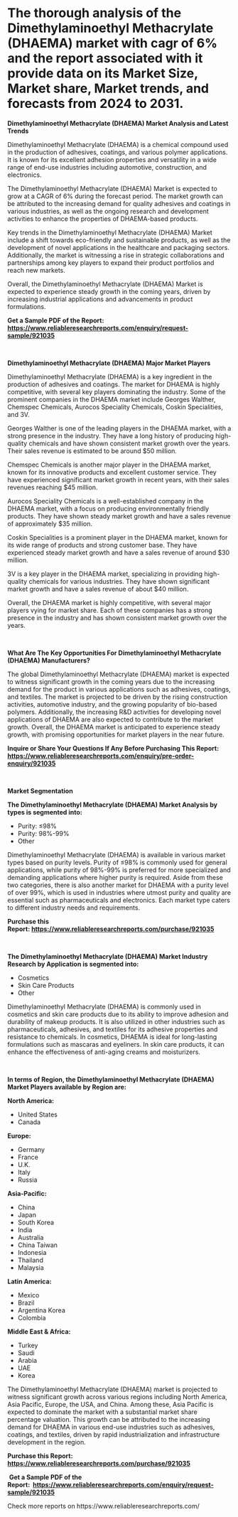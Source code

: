 <p><h1>The thorough analysis of the Dimethylaminoethyl Methacrylate (DHAEMA) market with cagr of  6% and the report associated with it provide data on its Market Size, Market share, Market trends, and forecasts from 2024 to 2031.</h1></p><p><strong>Dimethylaminoethyl Methacrylate (DHAEMA) Market Analysis and Latest Trends</strong></p>
<p><p>Dimethylaminoethyl Methacrylate (DHAEMA) is a chemical compound used in the production of adhesives, coatings, and various polymer applications. It is known for its excellent adhesion properties and versatility in a wide range of end-use industries including automotive, construction, and electronics.</p><p>The Dimethylaminoethyl Methacrylate (DHAEMA) Market is expected to grow at a CAGR of 6% during the forecast period. The market growth can be attributed to the increasing demand for quality adhesives and coatings in various industries, as well as the ongoing research and development activities to enhance the properties of DHAEMA-based products.</p><p>Key trends in the Dimethylaminoethyl Methacrylate (DHAEMA) Market include a shift towards eco-friendly and sustainable products, as well as the development of novel applications in the healthcare and packaging sectors. Additionally, the market is witnessing a rise in strategic collaborations and partnerships among key players to expand their product portfolios and reach new markets.</p><p>Overall, the Dimethylaminoethyl Methacrylate (DHAEMA) Market is expected to experience steady growth in the coming years, driven by increasing industrial applications and advancements in product formulations.</p></p>
<p><strong>Get a Sample PDF of the Report:&nbsp; <a href="https://www.reliableresearchreports.com/enquiry/request-sample/921035">https://www.reliableresearchreports.com/enquiry/request-sample/921035</a></strong></p>
<p>&nbsp;</p>
<p><strong>Dimethylaminoethyl Methacrylate (DHAEMA) Major Market Players</strong></p>
<p><p>Dimethylaminoethyl Methacrylate (DHAEMA) is a key ingredient in the production of adhesives and coatings. The market for DHAEMA is highly competitive, with several key players dominating the industry. Some of the prominent companies in the DHAEMA market include Georges Walther, Chemspec Chemicals, Aurocos Speciality Chemicals, Coskin Specialities, and 3V.</p><p>Georges Walther is one of the leading players in the DHAEMA market, with a strong presence in the industry. They have a long history of producing high-quality chemicals and have shown consistent market growth over the years. Their sales revenue is estimated to be around $50 million.</p><p>Chemspec Chemicals is another major player in the DHAEMA market, known for its innovative products and excellent customer service. They have experienced significant market growth in recent years, with their sales revenues reaching $45 million.</p><p>Aurocos Speciality Chemicals is a well-established company in the DHAEMA market, with a focus on producing environmentally friendly products. They have shown steady market growth and have a sales revenue of approximately $35 million.</p><p>Coskin Specialities is a prominent player in the DHAEMA market, known for its wide range of products and strong customer base. They have experienced steady market growth and have a sales revenue of around $30 million.</p><p>3V is a key player in the DHAEMA market, specializing in providing high-quality chemicals for various industries. They have shown significant market growth and have a sales revenue of about $40 million.</p><p>Overall, the DHAEMA market is highly competitive, with several major players vying for market share. Each of these companies has a strong presence in the industry and has shown consistent market growth over the years.</p></p>
<p>&nbsp;</p>
<p><strong>What Are The Key Opportunities For Dimethylaminoethyl Methacrylate (DHAEMA) Manufacturers?</strong></p>
<p><p>The global Dimethylaminoethyl Methacrylate (DHAEMA) market is expected to witness significant growth in the coming years due to the increasing demand for the product in various applications such as adhesives, coatings, and textiles. The market is projected to be driven by the rising construction activities, automotive industry, and the growing popularity of bio-based polymers. Additionally, the increasing R&D activities for developing novel applications of DHAEMA are also expected to contribute to the market growth. Overall, the DHAEMA market is anticipated to experience steady growth, with promising opportunities for market players in the near future.</p></p>
<p><strong>Inquire or Share Your Questions If Any Before Purchasing This Report: <a href="https://www.reliableresearchreports.com/enquiry/pre-order-enquiry/921035">https://www.reliableresearchreports.com/enquiry/pre-order-enquiry/921035</a></strong></p>
<p>&nbsp;</p>
<p><strong>Market Segmentation</strong></p>
<p><strong>The Dimethylaminoethyl Methacrylate (DHAEMA) Market Analysis by types is segmented into:</strong></p>
<p><ul><li>Purity: ≤98%</li><li>Purity: 98%-99%</li><li>Other</li></ul></p>
<p><p>Dimethylaminoethyl Methacrylate (DHAEMA) is available in various market types based on purity levels. Purity of ≤98% is commonly used for general applications, while purity of 98%-99% is preferred for more specialized and demanding applications where higher purity is required. Aside from these two categories, there is also another market for DHAEMA with a purity level of over 99%, which is used in industries where utmost purity and quality are essential such as pharmaceuticals and electronics. Each market type caters to different industry needs and requirements.</p></p>
<p><strong>Purchase this Report:&nbsp;<a href="https://www.reliableresearchreports.com/purchase/921035">https://www.reliableresearchreports.com/purchase/921035</a></strong></p>
<p>&nbsp;</p>
<p><strong>The Dimethylaminoethyl Methacrylate (DHAEMA) Market Industry Research by Application is segmented into:</strong></p>
<p><ul><li>Cosmetics</li><li>Skin Care Products</li><li>Other</li></ul></p>
<p><p>Dimethylaminoethyl Methacrylate (DHAEMA) is commonly used in cosmetics and skin care products due to its ability to improve adhesion and durability of makeup products. It is also utilized in other industries such as pharmaceuticals, adhesives, and textiles for its adhesive properties and resistance to chemicals. In cosmetics, DHAEMA is ideal for long-lasting formulations such as mascaras and eyeliners. In skin care products, it can enhance the effectiveness of anti-aging creams and moisturizers.</p></p>
<p>&nbsp;</p>
<p><strong>In terms of Region, the Dimethylaminoethyl Methacrylate (DHAEMA) Market Players available by Region are:</strong></p>
<p>
    <p> <strong> North America: </strong>
        <ul>
            <li>United States</li>
            <li>Canada</li>
        </ul>
        </p> 
    <p> <strong> Europe: </strong>
        <ul>
            <li>Germany</li>
            <li>France</li>
            <li>U.K.</li>
            <li>Italy</li>
            <li>Russia</li>
        </ul>
        </p> 
    <p> <strong> Asia-Pacific: </strong>
        <ul>
            <li>China</li>
            <li>Japan</li>
            <li>South Korea</li>
            <li>India</li>
            <li>Australia</li>
            <li>China Taiwan</li>
            <li>Indonesia</li>
            <li>Thailand</li>
            <li>Malaysia</li>
        </ul>
        </p> 
    <p> <strong> Latin America: </strong>
        <ul>
            <li>Mexico</li>
            <li>Brazil</li>
            <li>Argentina Korea</li>
            <li>Colombia</li>
        </ul>
        </p> 
    <p> <strong> Middle East & Africa: </strong>
        <ul>
            <li>Turkey</li>
            <li>Saudi</li>
            <li>Arabia</li>
            <li>UAE</li>
            <li>Korea</li>
        </ul>
    </p>
    </p>
<p><p>The Dimethylaminoethyl Methacrylate (DHAEMA) market is projected to witness significant growth across various regions including North America, Asia Pacific, Europe, the USA, and China. Among these, Asia Pacific is expected to dominate the market with a substantial market share percentage valuation. This growth can be attributed to the increasing demand for DHAEMA in various end-use industries such as adhesives, coatings, and textiles, driven by rapid industrialization and infrastructure development in the region.</p></p>
<p><strong>Purchase this Report: <a href="https://www.reliableresearchreports.com/purchase/921035">https://www.reliableresearchreports.com/purchase/921035</a></strong></p>
<p>&nbsp;<strong>Get a Sample PDF of the Report:&nbsp;&nbsp;<a href="https://www.reliableresearchreports.com/enquiry/request-sample/921035">https://www.reliableresearchreports.com/enquiry/request-sample/921035</a></strong></p>
<p><strong></strong></p>
<p>Check more reports on https://www.reliableresearchreports.com/</p>